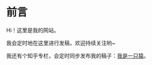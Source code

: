 # 前言

Hi！这里是我的网站。

我会定时地在这里进行发稿，欢迎持续关注哟~

我还有个知乎专栏，会定时同步发布我的稿子：[我是一只猿](https://www.zhihu.com/column/c_1385519217693806593)。
